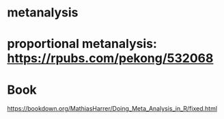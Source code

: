 # metanalysis

# proportional metanalysis: https://rpubs.com/pekong/532068

# Book

https://bookdown.org/MathiasHarrer/Doing_Meta_Analysis_in_R/fixed.html
